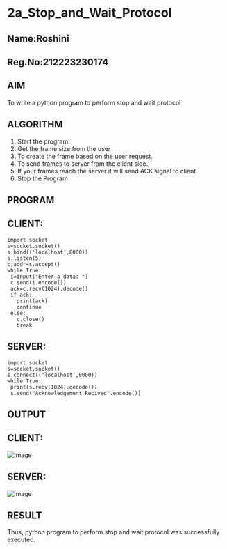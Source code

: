 # 2a_Stop_and_Wait_Protocol
## Name:Roshini
## Reg.No:212223230174
## AIM 
To write a python program to perform stop and wait protocol
## ALGORITHM
1. Start the program.
2. Get the frame size from the user
3. To create the frame based on the user request.
4. To send frames to server from the client side.
5. If your frames reach the server it will send ACK signal to client
6. Stop the Program
## PROGRAM
## CLIENT:
```
import socket
s=socket.socket()
s.bind(('localhost',8000))
s.listen(5)
c,addr=s.accept()
while True:
 i=input("Enter a data: ")
 c.send(i.encode())
 ack=c.recv(1024).decode()
 if ack:
   print(ack)
   continue
 else:
   c.close()
   break
```
## SERVER:
```
import socket
s=socket.socket()
s.connect(('localhost',8000))
while True:
 print(s.recv(1024).decode())
 s.send("Acknowledgement Recived".encode())

```

## OUTPUT
## CLIENT:
![image](https://github.com/23008859/2a_Stop_and_Wait_Protocol/assets/139117979/721db885-78ee-4523-8de3-fb3f2d7861a7)
## SERVER:
![image](https://github.com/23008859/2a_Stop_and_Wait_Protocol/assets/139117979/0f6868c4-3870-4786-b9c9-4c4a8bd74675)

## RESULT
Thus, python program to perform stop and wait protocol was successfully executed.
